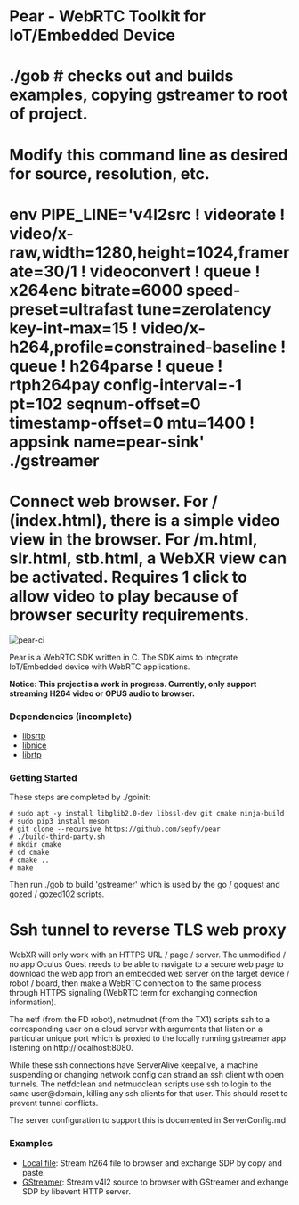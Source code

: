 # Pear - WebRTC Toolkit for IoT/Embedded Device

# ./gob # checks out and builds examples, copying gstreamer to root of project.

# Modify this command line as desired for source, resolution, etc.
# env PIPE_LINE='v4l2src ! videorate ! video/x-raw,width=1280,height=1024,framerate=30/1 ! videoconvert ! queue ! x264enc bitrate=6000 speed-preset=ultrafast tune=zerolatency key-int-max=15 ! video/x-h264,profile=constrained-baseline ! queue ! h264parse ! queue ! rtph264pay config-interval=-1 pt=102 seqnum-offset=0 timestamp-offset=0 mtu=1400 ! appsink name=pear-sink' ./gstreamer

# Connect web browser.  For / (index.html), there is a simple video view in the browser.  For /m.html, slr.html, stb.html, a WebXR view can be activated.  Requires 1 click to allow video to play because of browser security requirements.


![pear-ci](https://github.com/sepfy/pear/actions/workflows/pear-ci.yml/badge.svg)

Pear is a WebRTC SDK written in C. The SDK aims to integrate IoT/Embedded device with WebRTC applications.

<b>Notice: This project is a work in progress. Currently, only support streaming H264 video or OPUS audio to browser.</b>

### Dependencies (incomplete)

* [libsrtp](https://github.com/cisco/libsrtp)
* [libnice](https://github.com/libnice/libnice)
* [librtp](https://github.com/ireader/media-server)


### Getting Started
These steps are completed by ./goinit:

```
# sudo apt -y install libglib2.0-dev libssl-dev git cmake ninja-build
# sudo pip3 install meson
# git clone --recursive https://github.com/sepfy/pear
# ./build-third-party.sh
# mkdir cmake
# cd cmake
# cmake ..
# make
```

Then run ./gob to build 'gstreamer' which is used by the go / goquest and gozed / gozed102 scripts.

# Ssh tunnel to reverse TLS web proxy
WebXR will only work with an HTTPS URL / page / server.  The unmodified / no app Oculus Quest needs to be able to navigate to a secure web page to download the web app from an embedded web server on the target
device / robot / board, then make a WebRTC connection to the same process through HTTPS signaling (WebRTC term for exchanging connection information).

The netf (from the FD robot), netmudnet (from the TX1) scripts ssh to a corresponding user on a cloud server with arguments that listen on a particular
unique port which is proxied to the locally running gstreamer app listening on http://localhost:8080.

While these ssh connections have ServerAlive keepalive,
a machine suspending or changing network config can strand an ssh client with open tunnels.  The netfdclean and netmudclean scripts use ssh to login to the same user@domain,
killing any ssh clients for that user.  This should reset to prevent tunnel conflicts.

The server configuration to support this is documented in ServerConfig.md

### Examples
- [Local file](https://github.com/sepfy/pear/tree/main/examples/local_file): Stream h264 file to browser and exchange SDP by copy and paste.
- [GStreamer](https://github.com/sepfy/pear/tree/main/examples/gstreamer): Stream v4l2 source to browser with GStreamer and exhange SDP by libevent HTTP server.
